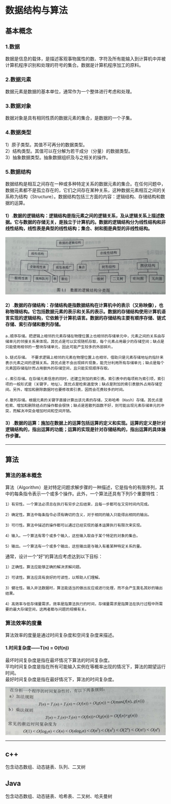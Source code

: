 # 数据结构与算法  

## 基本概念  
### 1.数据  
  数据是信息的载体，是描述客观事物属性的数、字符及所有能输入到计算机中并被计算机程序识别和处理的符号的集合。数据是计算机程序加工的原料。  

### 2.数据元素  
  数据元素是数据的基本单位，通常作为一个整体进行考虑和处理。  

### 3.数据对象  
  数据对象是具有相同性质的数据元素的集合，是数据的一个子集。  

### 4.数据类型  
  1）原子类型。其值不可再分的数据类型。  
  2）结构类型。其值可以在分解为若干成分（分量）的数据类型。  
  3）抽象数据类型。抽象数据组织及与之相关的操作。  

### 5.数据结构  
  数据结构是相互之间存在一种或多种特定关系的数据元素的集合。在任何问题中，数据元素都不是孤立存在的，它们之间存在某种关系，这种数据元素相互之间的关系称为结构（Structure）。数据结构包括三方面的内容：逻辑结构、存储结构和数据的运算。  

  #### 1）.数据的逻辑结构：逻辑结构是指元素之间的逻辑关系，及从逻辑关系上描述数据。它与数据的存储无关，是独立于计算机的。数据的逻辑结构分为线性结构和非线性结构，线性表是典型的线性结构；集合、树和图是典型的非线性结构。  

  ![逻辑结构](/assets/逻辑结构.png)
  
  #### 2）.数据的存储结构：存储结构是指数据结构在计算机中的表示（又称映像），也称物理结构。它包括数据元素的表示和关系的表示。数据的存储结构使用计算机语言实现的逻辑结构，它依赖于计算机语言。数据的存储结构主要有顺序存储、链式存储、索引存储和散列存储。  

    a.顺序存储。把逻辑上相邻的元素存储在物理位置上也相邻的存储单元中，元素之间的关系由存储单元的邻接关系来体现。其优点是可以实现随机存取，每个元素占用最少的存储空间；缺点是只能使用相邻的一整块存储单元，因此可能产生较多的外部碎片。  

    b.链式存储。 不要求逻辑上相邻的元素在物理位置上也相邻，借助只是元素存储地址的指针来表示元素之间的逻辑关系。其优点是不会出现碎片现象，能充分利用所有存储单元；缺点是每个元素因存储指针而占用额外的存储空间，且只能实现顺序存取。  

    c.索引存储。在存储元素信息的同时，还建立附加的索引表。索引表中的每项称为索引项，索引项的一般形式是（关键字，地址）。其优点是检索速度快；缺点是附加的索引表额外占用存储空间。另外，增加和删除数据时也要修改索引表，因而会花费较多的时间。  

    d.散列存储。根据元素的关键字直接计算出该元素的存储，又称哈希（Hash）存储。其优点是检索、增加和删除结点的操作都会很快；缺点是若散列函数不好，则可能出现元素存储单元的冲突，而解决冲突会增加时间和空间开销。  

  #### 3）.数据的运算：施加在数据上的运算包括运算的定义和实现。运算的定义是针对逻辑结构的，指出运算的功能；运算的实现是针对存储结构的，指出运算的具体操作步骤。  

***

## 算法  
  ### 算法的基本概念  
  算法（Algorithm）是对特定问题求解步骤的一种描述，它是指令的有限序列，其中的每条指令表示一个或多个操作。此外，一个算法还具有下列5个重要特性：  
  
    1）有穷性。一个算法必须总在执行有穷步之后结束，且每一步都可在又穷时间内完成。  
    
    2）确定性。算法中每条指令必须有确切的含义，对于相同的输入只能得出相同的输出。  
    
    3）可行性。算法中描述的操作都可以通过已经实现的基本运算执行有限次来实现。  

    4）输入。一个算法有零个或多个输入，这些输入取自于某个特定的对象的集合。  

    5）输出。一个算法有一个或多个输出，这些输出是与输入有着某种特定关系的量。  

  通常，设计一个“好”的算法应考虑达到以下目标：  
  
    1）正确性。算法应能够正确的解决求解问题。  

    2）可读性。算法应具有良好的可读性，以帮助人们理解。  

    3）健壮性。输入非法数据时，算法能适当的做出反应或进行处理，而不会产生莫名其妙的输出结果。  

    4）高效率与低存储量需求。效率是指算法执行的时间，存储量需求是指算法在执行过程中所需要的最大存储空间，这两者都与问题的规模有关。  

  ### 算法效率的度量  
  算法效率的度量是通过时间复杂度和空间复杂度来描述。  

  #### 1.时间复杂度——T(n) = O(f(n))  
  最坏时间复杂度是指在最坏情况下算法的时间复杂度。  
  平均时间复杂度是指在所有可能输入实例在等概率出现的情况下，算法的期望运行时间。  
  最好时间复杂度是指在最好情况下，算法的时间复杂度。  

  ![时间复杂度](\assets\时间复杂度.png)

***

## c++  
  包含动态数组、动态链表、队列、二叉树  

## Java  
  包含动态数组、动态链表、哈希表、二叉树、哈夫曼树
